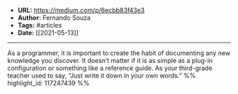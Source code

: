 - **URL:** https://medium.com/p/6ecbb83f43e3
- **Author:** Fernando Souza
- **Tags:** #articles
- **Date:** [[2021-05-13]]
---

As a programmer, it is important to create the habit of documenting any new knowledge you discover. It doesn’t matter if it is as simple as a plug-in configuration or something like a reference guide. As your third-grade teacher used to say, “Just write it down in your own words.” %% highlight_id: 117247439 %%

